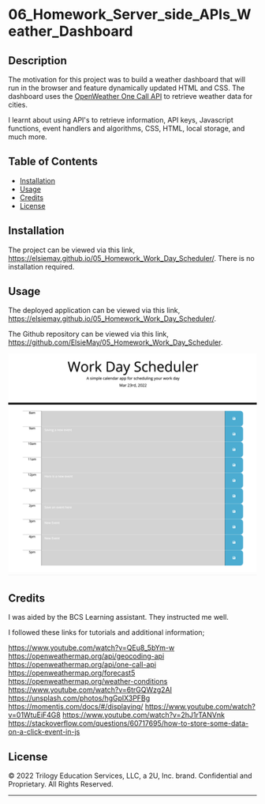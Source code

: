 # 06_Homework_Server_side_APIs_Weather_Dashboard

## Description

The motivation for this project was to build a weather dashboard that will run in the browser and feature dynamically updated HTML and CSS. The dashboard uses the [OpenWeather One Call API](https://openweathermap.org/api/one-call-api) to retrieve weather data for cities.

I learnt about using API's to retrieve information, API keys, Javascript functions, event handlers and algorithms, CSS, HTML, local storage, and much more.

## Table of Contents

- [Installation](#installation)
- [Usage](#usage)
- [Credits](#credits)
- [License](#license)

## Installation

The project can be viewed via this link, https://elsiemay.github.io/05_Homework_Work_Day_Scheduler/. There is no installation required.

## Usage

The deployed application can be viewed via this link, https://elsiemay.github.io/05_Homework_Work_Day_Scheduler/.

The Github repository can be viewed via this link, https://github.com/ElsieMay/05_Homework_Work_Day_Scheduler.

![Screenshots](https://github.com/ElsieMay/05_Homework_Work_Day_Scheduler/blob/main/Develop/images/Screen%20Shot%202022-03-23%20at%2010.43.18%20pm.png)

## Credits

I was aided by the BCS Learning assistant. They instructed me well.

I followed these links for tutorials and additional information;

https://www.youtube.com/watch?v=QEu8_5bYm-w
https://openweathermap.org/api/geocoding-api
https://openweathermap.org/api/one-call-api
https://openweathermap.org/forecast5
https://openweathermap.org/weather-conditions
https://www.youtube.com/watch?v=6trGQWzg2AI
https://unsplash.com/photos/hgGplX3PFBg
https://momentjs.com/docs/#/displaying/
https://www.youtube.com/watch?v=01WtuEiF4G8
https://www.youtube.com/watch?v=2hJ1rTANVnk
https://stackoverflow.com/questions/60717695/how-to-store-some-data-on-a-click-event-in-js

## License

© 2022 Trilogy Education Services, LLC, a 2U, Inc. brand. Confidential and Proprietary. All Rights Reserved.

---
